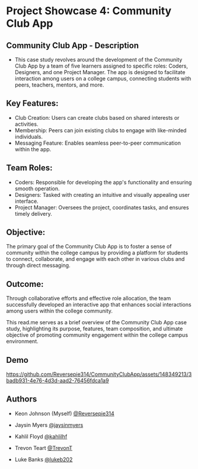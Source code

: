 
# Project Showcase 4: Community Club App

## Community Club App -  Description
- This case study revolves around the development of the Community Club App by a team of five learners assigned to specific roles: Coders, Designers, and one Project Manager. The app is designed to facilitate interaction among users on a college campus, connecting students with peers, teachers, mentors, and more.
## Key Features:
- Club Creation: Users can create clubs based on shared interests or activities.
- Membership: Peers can join existing clubs to engage with like-minded individuals.
- Messaging Feature: Enables seamless peer-to-peer communication within the app.
## Team Roles:
- Coders: Responsible for developing the app's functionality and ensuring smooth operation.
- Designers:  Tasked with creating an intuitive and visually appealing user interface.
- Project Manager: Oversees the project, coordinates tasks, and ensures timely delivery.
## Objective:
The primary goal of the Community Club App is to foster a sense of community within the college campus by providing a platform for students to connect, collaborate, and engage with each other in various clubs and through direct messaging.
## Outcome:

Through collaborative efforts and effective role allocation, the team successfully developed an interactive app that enhances social interactions among users within the college community.


This read.me serves as a brief overview of the Community Club App case study, highlighting its purpose, features, team composition, and ultimate objective of promoting community engagement within the college campus environment.

## Demo 




https://github.com/Reversepie314/CommunityClubApp/assets/148349213/3badb931-4e76-4d3d-aad2-76456fdca1a9





## Authors

- Keon Johnson (Myself) [@Reversepie314](https://github.com/Reversepie314)
- Jaysin Myers [@jaysinmyers](https://github.com/jaysinmyers)

- Kahlil Floyd [@kahlilhf](https://github.com/kahlilhf)

- Trevon Teart [@TrevonT](https://github.com/TrevonT)

- Luke Banks [@lukeb202](https://github.com/lukeb202)
